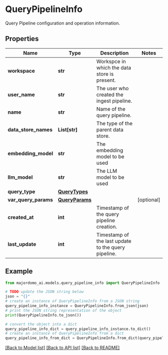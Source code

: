 # QueryPipelineInfo

Query Pipeline configuration and operation information.

## Properties

Name | Type | Description | Notes
------------ | ------------- | ------------- | -------------
**workspace** | **str** | Workspce in which the data store is present. | 
**user_name** | **str** | The user who created the ingest pipeline. | 
**name** | **str** | Name of the query pipeline. | 
**data_store_names** | **List[str]** | The type of the parent data store. | 
**embedding_model** | **str** | The embedding model to be used | 
**llm_model** | **str** | The LLM model to be used | 
**query_type** | [**QueryTypes**](QueryTypes.md) |  | 
**var_query_params** | [**QueryParams**](QueryParams.md) |  | [optional] 
**created_at** | **int** | Timestamp of the query pipeline creation. | 
**last_update** | **int** | Timestamp of the last update to the query pipeline. | 

## Example

```python
from majordomo_ai.models.query_pipeline_info import QueryPipelineInfo

# TODO update the JSON string below
json = "{}"
# create an instance of QueryPipelineInfo from a JSON string
query_pipeline_info_instance = QueryPipelineInfo.from_json(json)
# print the JSON string representation of the object
print(QueryPipelineInfo.to_json())

# convert the object into a dict
query_pipeline_info_dict = query_pipeline_info_instance.to_dict()
# create an instance of QueryPipelineInfo from a dict
query_pipeline_info_from_dict = QueryPipelineInfo.from_dict(query_pipeline_info_dict)
```
[[Back to Model list]](../README.md#documentation-for-models) [[Back to API list]](../README.md#documentation-for-api-endpoints) [[Back to README]](../README.md)


